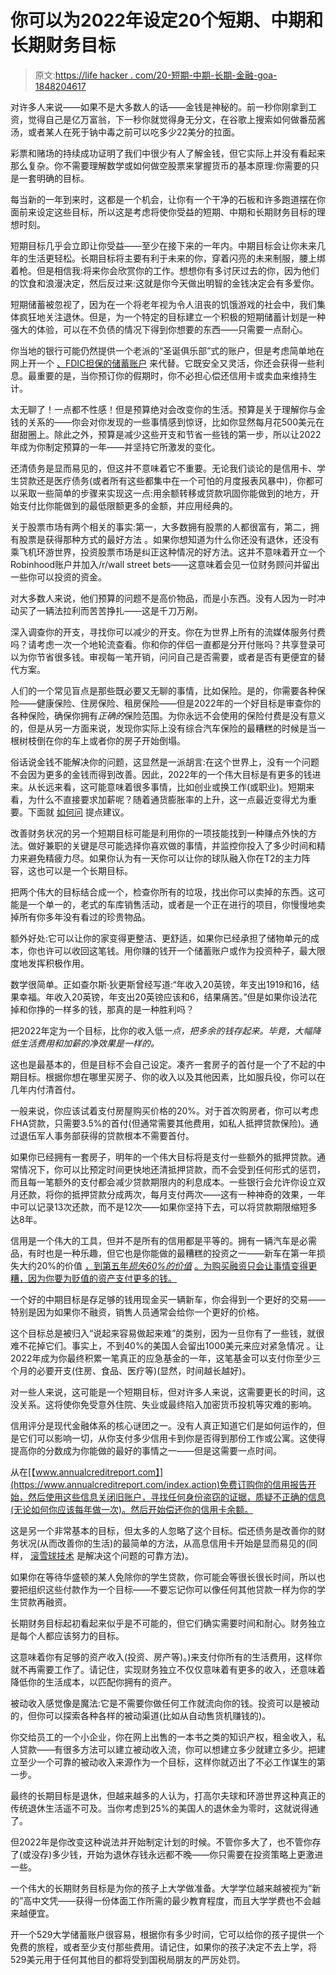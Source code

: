 # 你可以为2022年设定20个短期、中期和长期财务目标

> 原文:[https://life hacker . com/20-短期-中期-长期-金融-goa-1848204617](https://lifehacker.com/20-short-term-medium-term-and-long-term-financial-goa-1848204617)

对许多人来说——如果不是大多数人的话——金钱是神秘的。前一秒你刚拿到工资，觉得自己是亿万富翁，下一秒你就觉得身无分文，在谷歌上搜索如何做番茄酱汤，或者某人在死于钠中毒之前可以吃多少22美分的拉面。

彩票和赌场的持续成功证明了我们中很少有人了解金钱，但它实际上并没有看起来那么复杂。你不需要理解数学或如何做空股票来掌握货币的基本原理:你需要的只是一套明确的目标。

每当新的一年到来时，这都是一个机会，让你有一个干净的石板和许多跑道摆在你面前来设定这些目标，所以这是考虑将使你受益的短期、中期和长期财务目标的理想时刻。

短期目标几乎会立即让你受益——至少在接下来的一年内。中期目标会让你未来几年的生活更轻松。长期目标将主要有利于未来的你，穿着闪亮的未来制服，腰上绑着枪。但是相信我:将来你会欣赏你的工作。想想你有多讨厌过去的你，因为他们的饮食和浪漫决定，然后反过来:这就是你今天做出明智的金钱决定会有多爱你。

短期储蓄被忽视了，因为在一个将老年视为令人沮丧的饥饿游戏的社会中，我们集体疯狂地关注退休。但是，为一个特定的目标建立一个积极的短期储蓄计划是一种强大的体验，可以在不负债的情况下得到你想要的东西——只需要一点耐心。

你当地的银行可能仍然提供一个老派的“圣诞俱乐部”式的账户，但是考虑简单地在网上开一个 [、FDIC担保的储蓄账户](https://www.forbes.com/advisor/banking/best-online-savings-accounts/) 来代替。它既安全又灵活，你还会获得一些利息。最重要的是，当你预订你的假期时，你不必担心偿还信用卡或卖血来维持生计。

太无聊了！一点都不性感！但是预算绝对会改变你的生活。预算是关于理解你与金钱的关系的——你会对你发现的一些事情感到惊讶，比如你显然每月花500美元在甜甜圈上。除此之外，预算是减少这些开支和节省一些钱的第一步，所以让2022年成为你制定预算的一年——并坚持它所激发的变化。

还清债务是显而易见的，但这并不意味着它不重要。无论我们谈论的是信用卡、学生贷款还是医疗债务(或者所有这些都集中在一个可怕的月度报表风暴中)，你都可以采取一些简单的步骤来实现这一点:用余额转移或贷款巩固你能做到的地方，开始支付比你能做到的最低限额更多的金额，并应用经典的。

关于股票市场有两个相关的事实:第一，大多数拥有股票的人都很富有，第二，拥有股票是获得那种方式的最好方法 。如果你想知道为什么你还没有退休，还没有乘飞机环游世界，投资股票市场是纠正这种情况的好方法。这并不意味着开立一个Robinhood账户并加入/r/wall street bets——这意味着会见一位财务顾问并留出一些你可以投资的资金。

对大多数人来说，他们预算的问题不是高价物品，而是小东西。没有人因为一时冲动买了一辆法拉利而苦苦挣扎——这是千刀万剐。

深入调查你的开支，寻找你可以减少的开支。你在为世界上所有的流媒体服务付费吗？请考虑一次一个地轮流查看。你和你的伴侣一直都是分开付账吗？共享登录可以为你节省很多钱。审视每一笔开销，问问自己是否需要，或者是否有更便宜的替代方案。

人们的一个常见盲点是那些既必要又无聊的事情，比如保险。是的，你需要各种保险——健康保险、住房保险、租房保险——但是2022年的一个好目标是审查你的各种保险，确保你拥有*正确的*保险范围。为你永远不会使用的保险付费是没有意义的，但是从另一方面来说，发现你实际上没有综合汽车保险的最糟糕的时候是当一根树枝倒在你的车上或者你的房子开始倒塌。

俗话说金钱不能解决你的问题，这显然是一派胡言:在这个世界上，没有一个问题不会因为更多的金钱而得到改善。因此，2022年的一个伟大目标是有更多的钱进来。从长远来看，这可能意味着很多事情，比如创业或换工作(或职业)。短期来看，为什么不直接要求加薪呢？随着通货膨胀率的上升，这一点最近变得尤为重要。下面就 [如何问](https://lifehacker.com/the-best-way-to-ask-for-a-cost-of-living-raise-1848167183) 提点建议。

改善财务状况的另一个短期目标可能是利用你的一项技能找到一种赚点外快的方法。做好兼职的关键是尽可能选择你喜欢做的事情，并监控你投入了多少时间和精力来避免精疲力尽。如果你认为有一天你可以让你的球队融入你在T2的主力阵容，这也可以是一个长期目标。

把两个伟大的目标结合成一个，检查你所有的垃圾，找出你可以卖掉的东西。这可能是一个单一的，老式的车库销售活动，或者是一个正在进行的项目，你慢慢地卖掉所有你多年没有看过的珍贵物品。

额外好处:它可以让你的家变得更整洁、更舒适，如果你已经承担了储物单元的成本，你也许可以收回这笔钱。用你赚的钱开一个储蓄账户或作为投资种子，最大限度地发挥积极作用。

数学很简单。正如查尔斯·狄更斯曾经写道:“年收入20英镑，年支出1919和16，结果幸福。年收入20英镑，年支出20英镑应该和6，结果痛苦。”但是如果你设法花掉和你挣的一样多的钱，那真的是一种胜利吗？

把2022年定为一个目标，比你的收入低*一点，把多余的钱存起来。毕竟，大幅降低生活费用和加薪的净效果是一样的。* 

这也是最基本的，但是目标不会自己设定。凑齐一套房子的首付是一个了不起的中期目标。根据你想在哪里买房子、你的收入以及其他因素，比如服兵役，你可以在几年内付清首付。

一般来说，你应该试着支付房屋购买价格的20%。对于首次购房者，你可以考虑FHA贷款，只需要3.5%的首付(但通常需要其他费用，如私人抵押贷款保险)。通过退伍军人事务部获得的贷款根本不需要首付。

如果你已经拥有一套房子，明年的一个伟大目标将是支付一些额外的抵押贷款。通常情况下，你可以比预定时间更快地还清抵押贷款，而不会受到任何形式的惩罚，而且每一笔额外的支付都会减少贷款期限内的利息成本。一些银行会允许你设立双月还款，将你的抵押贷款分成两次，每月支付两次——这有一种神奇的效果，一年中可以记录13次还款，而不是12次——如果你坚持下去，可以将贷款期限缩短多达8年。

信用是一个伟大的工具，但并不是所有的信用都是平等的。拥有一辆汽车是必需品，有时也是一种乐趣，但它也是你能做的最糟糕的投资之一——新车在第一年损失大约20%的价值 [，到第五年](https://www.kbb.com/car-advice/how-to-beat-car-depreciation/)[*损失60%的价值*](https://www.kbb.com/car-advice/how-to-beat-car-depreciation/) [。为购买融资只会让事情变得更糟，因为你要为贬值的资产支付更多的钱。](https://www.kbb.com/car-advice/how-to-beat-car-depreciation/)

一个好的中期目标是存足够的钱用现金买一辆新车，你会得到一个更好的交易——特别是因为如果你不融资，销售人员通常会给你一个更好的价格。

这个目标总是被归入“说起来容易做起来难”的类别，因为一旦你有了一些钱，就很难不花掉它们。事实上，不到40%的美国人会留出1000美元来应对紧急情况 。让2022年成为你最终积累一笔真正的应急基金的一年，这笔基金可以支付你至少三个月的必要开支(住房、食品、医疗等)(显然，时间越长越好)。

对一些人来说，这可能是一个短期目标，但对许多人来说，这需要更长的时间，这没关系。这将使你免受意外住院、失业或最终陷入加密货币投机等灾难的影响。

信用评分是现代金融体系的核心谜团之一。没有人真正知道它们是如何运作的，但是它们可以影响一切，从你支付多少信用卡到你是否得到那份工作或公寓。这使得提高你的分数成为你能做的最好的事情之一——但是这需要一点时间。

从在[【www.annualcreditreport.com】](https://www.annualcreditreport.com/index.action)免费订购你的信用报告开始，然后使用这些信息关闭旧账户，寻找任何身份盗窃的证据，质疑不正确的信息(无论如何你应该每年做一次)。然后开始偿还你的信用卡余额。

这是另一个非常基本的目标，但太多的人忽略了这个目标。偿还债务是改善你的财务状况(从而改善你的生活)的最简单的方法，从高息信用卡开始是显而易见的(同样， [滚雪球技术](https://www.cnbc.com/2018/02/09/why-snowball-method-is-best-way-to-pay-off-debt.html) 是解决这个问题的可靠方法)。

如果你在等待华盛顿的某人免除你的学生贷款，你可能会等很长很长时间，所以也要把组织这些付款作为一个目标——不要忘记你可以像任何其他贷款一样为你的学生贷款再融资。

长期财务目标起初看起来似乎是不可能的，但它们确实需要时间和耐心。财务独立是每个人都应该努力的目标。

这意味着你有足够的资产收入(投资、房产等)。)来支付你所有的生活费用，这样你就不再需要工作了。请记住，实现财务独立不仅仅意味着有更多的收入，还意味着降低你的生活成本，以匹配你拥有的资产。

被动收入感觉像是魔法:它是不需要你做任何工作就流向你的钱。投资可以是被动的，但你可以探索各种各样的被动渠道(比如从自动售货机赚钱的)。

你交给员工的一个小企业，你在网上出售的一本书之类的知识产权，租金收入，私人贷款——有很多方法可以建立被动收入流，你可以想建立多少就建立多少。把建立至少一个可靠的被动收入来源作为一个目标，这样你就迈出了不必工作谋生的第一步。

最终的长期目标是退休，但越来越多的人认为，打高尔夫球和环游世界这种真正的传统退休生活遥不可及。当你考虑到25%的美国人的退休金为零时，这就说得通了。

但2022年是你改变这种说法并开始制定计划的时候。不管你多大了，也不管你存了(或没存)多少钱，开始为退休存钱永远都不晚——你只需要在投资策略上更激进一些。

一个伟大的长期财务目标是为你的孩子上大学做准备。大学学位越来越被视为“新的”高中文凭——获得一份体面工作所需的最少教育程度，而且大学学费也不会越来越便宜。

开一个529大学储蓄账户很容易，根据你有多少时间，它可以给你的孩子提供一个免费的旅程，或者至少支付那些费用。请记住，如果你的孩子决定不去上学，将529美元用于任何其他目的都将受到国税局朋友的严厉处罚。